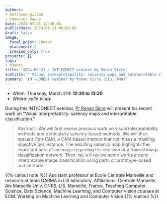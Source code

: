 ```yaml
---
authors:
- matthieu-gilson
- emmanuel-dauce
date: 2024-03-21 12:30:00
publishDate: 2024-03-11 06:00:00
draft: false
image:
  focal_point: Center
  placement: 2
  preview_only: true
projects: []
tags:
- events
title: '2024-03-21 : INT-CONECT seminar by Ronan Sicre'
subtitle: '"Visual interpretability: saliency maps and interpretable classification"'
summary: 'INT-CONECT seminar by Ronan Sicre (LIS, AMU)'
---
```



* When: Thursday, March 21th ***12:30 to 13:30*** 
* Where: _salle Vinay_

During this INT/CONECT seminar, [Pr Ronan Sicre](https://pageperso.lis-lab.fr/~ronan.sicre/wordpress/) will present his recent work on "Visual interpretability: saliency maps and interpretable classification."

> Abstract : We will first review previous work on visual interpretability methods and particularly saliency-based methods. We will then present Opti-CAM, a CAM-based method that optimizes a masking objective per instance. The resulting saliency map highlights the important area of an image regarding the decision of a trained image classification network. Then, we will review some works around interpretable image classification using parts or prototype-based architectures.

{{% callout note %}}
Assistant professor at Ecole Centrale Marseille and research at team QARMA in LIS laboratory.
Affiliations: Centrale Marseille, Aix Marseille Univ, CNRS, LIS, Marseille, France.
Teaching Computer Science, Data Science, Machine Learning, and Computer Vision courses at ECM.
Working on Machine Learning and Computer Vision
{{% /callout %}}
